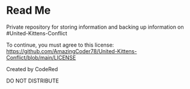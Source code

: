 # Read Me
Private repository for storing information and backing up information on #United-Kittens-Conflict

To continue, you must agree to this license: https://github.com/AmazingCoder78/United-Kittens-Conflict/blob/main/LICENSE


Created by CodeRed

DO NOT DISTRIBUTE
